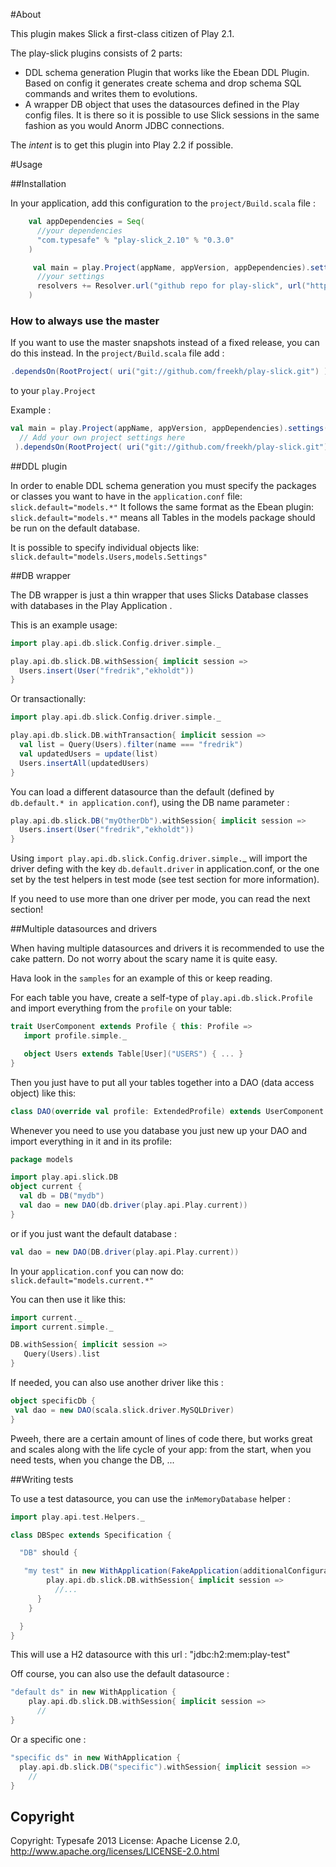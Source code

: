 #About

This plugin makes Slick a first-class citizen of Play 2.1.


The play-slick plugins consists of 2 parts:
 - DDL schema generation Plugin that works like the Ebean DDL Plugin. Based on config it generates create schema and drop schema SQL commands and writes them to evolutions.
 - A wrapper DB object that uses the datasources defined in the Play config files. It is there so it is possible to use Slick sessions in the same fashion as you would Anorm JDBC connections.

The *intent* is to get this plugin into Play 2.2 if possible.

#Usage

##Installation 

In your application, add this configuration to the `project/Build.scala` file :

```scala
    val appDependencies = Seq(
      //your dependencies
      "com.typesafe" % "play-slick_2.10" % "0.3.0" 
    )

     val main = play.Project(appName, appVersion, appDependencies).settings(
      //your settings
      resolvers += Resolver.url("github repo for play-slick", url("http://loicdescotte.github.com/releases/"))(Resolver.ivyStylePatterns)
    ) 
```
  
### How to always use the master

If you want to use the master snapshots instead of a fixed release, you can do this instead. In the `project/Build.scala` file add :

```scala
.dependsOn(RootProject( uri("git://github.com/freekh/play-slick.git") ))
```

to your `play.Project`

Example :

```scala
val main = play.Project(appName, appVersion, appDependencies).settings(
  // Add your own project settings here      
 ).dependsOn(RootProject( uri("git://github.com/freekh/play-slick.git") ))
```
  

##DDL plugin

In order to enable DDL schema generation you must specify the packages or classes you want to have in the `application.conf` file:
`slick.default="models.*"`
It follows the same format as the Ebean plugin: `slick.default="models.*"` means all Tables in the models package should be run on the default database.

It is possible to specify individual objects like: `slick.default="models.Users,models.Settings"`

##DB wrapper

The DB wrapper is just a thin wrapper that uses Slicks Database classes with databases in the Play Application . 

This is an example usage:
  
```scala
import play.api.db.slick.Config.driver.simple._

play.api.db.slick.DB.withSession{ implicit session =>
  Users.insert(User("fredrik","ekholdt"))
}
```


Or transactionally:

```scala
import play.api.db.slick.Config.driver.simple._

play.api.db.slick.DB.withTransaction{ implicit session =>
  val list = Query(Users).filter(name === "fredrik")
  val updatedUsers = update(list)
  Users.insertAll(updatedUsers)
}
```

You can load a different datasource than the default (defined by `db.default.* in application.conf`), using the DB name parameter :

```scala
play.api.db.slick.DB("myOtherDb").withSession{ implicit session =>
  Users.insert(User("fredrik","ekholdt"))
}
```

Using `import play.api.db.slick.Config.driver.simple.`_ will import the driver defing with the key `db.default.driver` in application.conf, or the one set by the test helpers in test mode (see test section for more information).

If you need to use more than one driver per mode, you can read the next section!


##Multiple datasources and drivers

When having multiple datasources and drivers it is recommended to use the cake pattern.
Do not worry about the scary name it is quite easy.

Hava look in the `samples` for an example of this or keep reading.

For each table you have, create a self-type of `play.api.db.slick.Profile` and import everything from the `profile` on your table:

```scala
trait UserComponent extends Profile { this: Profile =>
   import profile.simple._

   object Users extends Table[User]("USERS") { ... }
}
```

Then you just have to put all your tables together into a DAO (data access object) like this:

```scala
class DAO(override val profile: ExtendedProfile) extends UserComponent with FooComponent with BarComponent with Profile
```

Whenever you need to use you database you just new up your DAO and import everything in it and in its profile:
    
```scala
package models

import play.api.slick.DB
object current {
  val db = DB("mydb")
  val dao = new DAO(db.driver(play.api.Play.current))      
} 
```

or if you just want the default database : 

```scala
val dao = new DAO(DB.driver(play.api.Play.current))
```    

In your `application.conf` you can now do: `slick.default="models.current.*"`

You can then use it like this:

```scala
import current._
import current.simple._

DB.withSession{ implicit session => 
   Query(Users).list
}
```

If needed, you can also use another driver like this : 

```scala
object specificDb {
 val dao = new DAO(scala.slick.driver.MySQLDriver)     
}
```

Pweeh, there are a certain amount of lines of code there, but works great and scales along with the life cycle of your app: from the start, when you need tests, when you change the DB, ...


##Writing tests

To use a test datasource, you can use the `inMemoryDatabase` helper : 

```scala
import play.api.test.Helpers._

class DBSpec extends Specification {

  "DB" should {

   "my test" in new WithApplication(FakeApplication(additionalConfiguration = inMemoryDatabase())) {
        play.api.db.slick.DB.withSession{ implicit session =>
          //...
      }
    }

  }
}

```

This will use a H2 datasource with this url : "jdbc:h2:mem:play-test"


Off course, you can also use the default datasource :

```scala
"default ds" in new WithApplication {
    play.api.db.slick.DB.withSession{ implicit session =>
      //
}
```
   

Or a specific one : 

```scala
"specific ds" in new WithApplication {
  play.api.db.slick.DB("specific").withSession{ implicit session =>
    //
}
```


Copyright
---------

Copyright: Typesafe 2013
License: Apache License 2.0, http://www.apache.org/licenses/LICENSE-2.0.html
